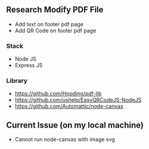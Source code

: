 ## Research Modify PDF File

- Add text on footer pdf page
- Add QR Code on footer pdf page

### Stack
- Node JS
- Express JS

### Library
- https://github.com/Hopding/pdf-lib
- https://github.com/ushelp/EasyQRCodeJS-NodeJS
- https://github.com/Automattic/node-canvas

## Current Issue (on my local machine)
- Cannot run node-canvas with image svg